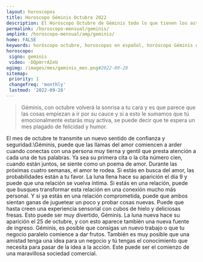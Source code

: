 ```yaml
---
layout: horoscopos
title: Horoscopo Géminis Octubre 2022
description: El Horóscopo Octubre de Géminis todo lo que tienen los astros preparados para este mes, amor, trabajo, familia. Todo sobre astrologia, tarot, predicciones. Horoscopo gratis en español, predicciones y astrología.
permalink: /horoscopo-mensual/geminis/
amplink: /horoscopo-mensual/amp/geminis/
home: FALSE
keywords: horóscopo octubre, horoscopos en español, horóscopo Géminis octubre , horóscopo esperanza gracia, horoscop, horóscopos gratis, horoscopo Géminis, Tarot, Astrologia, Zodíaco, Géminis, horoscopo gratis, horoscopo del mes 
horoscopo:
 signo: geminis
 video: -DQpmrrAIeU
ogimg: /images/mes/geminis_mes.png#2022-09-28
sitemap:
 priority: 1
 changefreq: 'monthly'
 lastmod: '2022-09-28'
---
```



 > Géminis, con octubre volverá la sonrisa a tu cara y es que parece que las cosas empiezan a ir por su cauce y si a esto le sumamos que tú emocionalmente estarás muy activa, se puede decir que te espera un mes plagado de felicidad y humor.



El mes de octubre te transmite un nuevo sentido de confianza y seguridad.\Géminis, puede que las llamas del amor comiencen a arder cuando conectas con una persona muy tierna y gentil que presta atención a cada una de tus palabras. Ya sea su primera cita o la cita número cien, cuando están juntos, se siente como un poema de amor. Durante las próximas cuatro semanas, el amor te rodea. Si estás en busca del amor, las probabilidades están a tu favor.
La luna llena hace su aparición el día 9 y puede que una relación se vuelva íntima. Si estás en una relación, puede que busques transformar esta relación en una conexión mucho más personal. Y si ya estás en una relación comprometida, puede que ambos sientan ganas de juguetear un poco y probar cosas nuevas. Puede que hasta creen una experiencia sensorial con cubos de hielo y deliciosas fresas. Esto puede ser muy divertido, Géminis.
La luna nueva hace su aparición el 25 de octubre, y con esto aparece también una nueva fuente de ingreso. Géminis, es posible que consigas un nuevo trabajo o que tu negocio paralelo comience a dar frutos. También es muy posible que una amistad tenga una idea para un negocio y tú tengas el conocimiento que necesita para pasar de la idea a la acción. Este puede ser el comienzo de una maravillosa sociedad comercial.